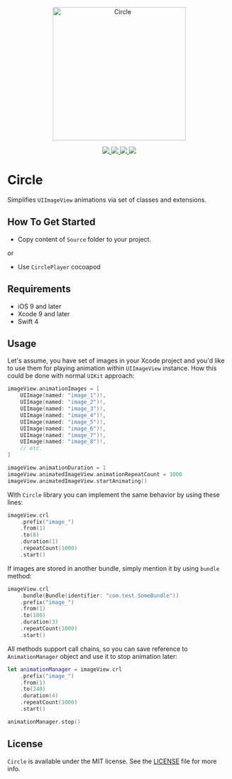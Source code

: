 <p align="center" >
	<img src="/Images/logo_2048_2048.png" alt="Circle" title="Circle" width="300px" height="300px">
</p>

<p align="center">
	<a href="https://swift.org">
		<img src="https://img.shields.io/badge/Swift-4.0-orange.svg?style=flat">
	</a>
	<a href="https://cocoapods.org">
		<img src="https://img.shields.io/cocoapods/v/CirclePlayer.svg">
	</a>
	<a href="https://cocoapods.org">
		<img src="https://img.shields.io/cocoapods/dt/CirclePlayer.svg">
	</a>
	<a href="https://tldrlegal.com/license/mit-license">
		<img src="https://img.shields.io/badge/License-MIT-blue.svg?style=flat">
	</a>
</p>

# Circle

Simplifies `UIImageView` animations via set of classes and extensions.

## How To Get Started

- Copy content of `Source` folder to your project.

or

- Use `CirclePlayer` cocoapod

## Requirements

* iOS 9 and later
* Xcode 9 and later
* Swift 4

## Usage

Let's assume, you have set of images in your Xcode project and you'd like to use them for playing animation within `UIImageView` instance. How this could be done with normal `UIKit` approach:

```swift
imageView.animationImages = [
    UIImage(named: "image_1")!,
    UIImage(named: "image_2")!,
    UIImage(named: "image_3")!,
    UIImage(named: "image_4")!,
    UIImage(named: "image_5")!,
    UIImage(named: "image_6")!,
    UIImage(named: "image_7")!,
    UIImage(named: "image_8")!,
    // etc.
]

imageView.animationDuration = 1
imageView.animatedImageView.animationRepeatCount = 1000
imageView.animatedImageView.startAnimating()
```

With `Circle` library you can implement the same behavior by using these lines:

```swift
imageView.crl
    .prefix("image_")
    .from(1)
    .to(8)
    .duration(1)
    .repeatCount(1000)
    .start()
```

If images are stored in another bundle, simply mention it by using `bundle` method:

```swift
imageView.crl
    .bundle(Bundle(identifier: "com.test.SomeBundle"))
    .prefix("image_")
    .from(1)
    .to(180)
    .duration(3)
    .repeatCount(1000)
    .start()
```

All methods support call chains, so you can save reference to `AnimationManager` object and use it to stop animation later:

```swift
let animationManager = imageView.crl
    .prefix("image_")
    .from(1)
    .to(240)
    .duration(4)
    .repeatCount(1000)
    .start()

animationManager.stop()
```

## License

`Circle` is available under the MIT license. See the [LICENSE](./LICENSE) file for more info.
